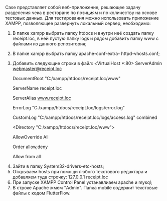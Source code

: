 Case представляет собой веб-приложение, решающее задачу разделения чека в ресторане по позициям и по количеству на основе тестовых данных.
Для тестирования можно использовать приложение XAMPP, позволяющее развернуть локальный сервер, необходимо:
1) В папке xampp выбрать папку htdocs и внутри неё создать папку receipt.loc, в ней пустую папку logs и рядом добавить папку www с файлами из данного репозитория;
2) В папке xampp выбрать папку apache-conf-extra- httpd-vhosts.conf;
3) Добавить следующие строки в файл: <VirtualHost *:80>
    ServerAdmin webmaster@receipt.loc
   
    DocumentRoot "C:/xampp/htdocs/receipt.loc/www"
   
    ServerName receipt.loc
   
	ServerAlias www.receipt.loc

    ErrorLog "C:/xampp/htdocs/receipt.loc/logs/error.log"
   
    CustomLog "C:/xampp/htdocs/receipt.loc/logs/access.log" combined
   
	<Directory "C:/xampp/htdocs/receipt.loc/www">

	AllowOverride All

	Order allow,deny

	Allow from all

	</Directory>
 
</VirtualHost>

4) Зайти в папку System32-drivers-etc-hosts;
5) Открываем hosts при помощи любого текстового редактора и добавляем туда строчку: 127.0.0.1 receipt.loc
6) При запуске XAMPP Control Panel устанавлиаем apache и mysql;
7) В строке Apache жмем "Admin".
Папка mobile содержит текстовые файлы с кодом FlutterFlow.
